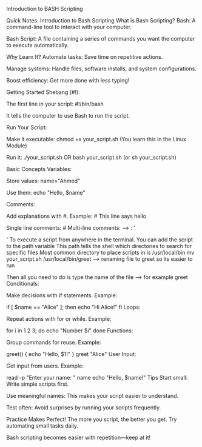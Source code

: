 Introduction to BASH Scripting

Quick Notes: Introduction to Bash Scripting
What is Bash Scripting?
Bash: A command-line tool to interact with your computer.

Bash Script: A file containing a series of commands you want the computer to execute automatically.

Why Learn It?
Automate tasks: Save time on repetitive actions.

Manage systems: Handle files, software installs, and system configurations.

Boost efficiency: Get more done with less typing!

Getting Started
Shebang (#!):

The first line in your script: #!/bin/bash

It tells the computer to use Bash to run the script.

Run Your Script:

Make it executable: chmod +x your_script.sh (You learn this in the Linux Module)

Run it: ./your_script.sh OR bash your_script.sh (or sh your_script.sh)

Basic Concepts
Variables:

Store values: name="Ahmed"

Use them: echo "Hello, $name"

Comments:

Add explanations with #.
Example: # This line says hello

Single line comments: #
Multi-line comments: --> : '

'
To execute a script from anywhere in the terminal. You can add the script to the path variable
This path tells the shell which directories to search for specific files
Most common directory to place scripts in is /usr/local/bin
mv your_script.sh /usr/local/bin/greet --> renaming file to greet so its easier to run

Then all you need to do is type the name of the file --> for example greet
Conditionals:

Make decisions with if statements.
Example:

if [ $name == "Alice" ]; then echo "Hi Alice!" fi
Loops:

Repeat actions with for or while.
Example:

for i in 1 2 3; do echo "Number $i" done
Functions:

Group commands for reuse.
Example:

greet() { echo "Hello, $1!" } greet "Alice"
User Input:

Get input from users.
Example:

read -p "Enter your name: " name echo "Hello, $name!"
Tips
Start small: Write simple scripts first.

Use meaningful names: This makes your script easier to understand.

Test often: Avoid surprises by running your scripts frequently.

Practice Makes Perfect!
The more you script, the better you get. Try automating small tasks daily.

Bash scripting becomes easier with repetition—keep at it!
